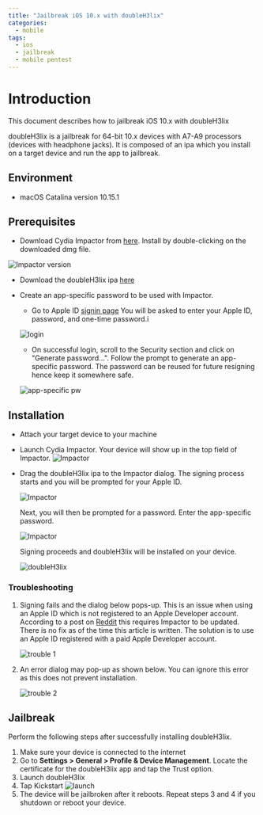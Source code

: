 ```yaml
---
title: "Jailbreak iOS 10.x with doubleH3lix"
categories: 
  - mobile
tags:
  - ios
  - jailbreak
  - mobile pentest
---
```


# Introduction
This document describes how to jailbreak iOS 10.x with doubleH3lix 

doubleH3lix is a jailbreak for 64-bit 10.x devices with A7-A9 processors (devices with headphone jacks). It is composed of an ipa which you install on a target device and run the app to jailbreak.

## Environment
* macOS Catalina version 10.15.1

## Prerequisites
* Download Cydia Impactor from [here](https://yalujailbreak.net/download-cydia-impactor/). Install by double-clicking on the downloaded dmg file.

![Impactor version](/assets/images/impactor-version.png)

* Download the doubleH3lix ipa [here](https://doubleh3lix.tihmstar.net)

* Create an app-specific password to be used with Impactor.
  * Go to Apple ID [signin page](https://appleid.apple.com/#!&page=signin)
You will be asked to enter your Apple ID, password, and one-time password.i

  ![login](/assets/images/appleid-login.png) 

  * On successful login, scroll to the Security section and click on "Generate password...". Follow the prompt to generate an app-specific password. The password can be reused for future resigning hence keep it somewhere safe.

  ![app-specific pw](/assets/images/app-specific-pw.png)

## Installation
* Attach your target device to your machine
* Launch Cydia Impactor. Your device will show up in the top field of Impactor.
  ![Impactor](/assets/images/impactor-phone.png)
* Drag the doubleH3lix ipa to the Impactor dialog. The signing process starts and you will be prompted for your Apple ID.

  ![Impactor](/assets/images/impactor-appleid.png)

  Next, you will then be prompted for a password. Enter the app-specific password.

  ![Impactor](/assets/images/impactor-pw.png)

  Signing proceeds and doubleH3lix will be installed on your device.

  ![doubleH3lix](/assets/images/doublehelix-phone.png)

### Troubleshooting
1. Signing fails and the dialog below pops-up. This is an issue when using an Apple ID which is not registered to an Apple Developer account. According to a post on [Reddit](https://www.reddit.com/r/jailbreak/comments/dslnaw/help_help_with_cydia_impactor/) this requires Impactor to be updated. There is no fix as of the time this article is written. The solution is to use an Apple ID registered with a paid Apple Developer account.

    ![trouble 1](/assets/images/impactor-error-provision.png)

2. An error dialog may pop-up as shown below. You can ignore this error as this does not prevent installation.

    ![trouble 2](/assets/images/impactor-error-plist.png)

## Jailbreak
Perform the following steps after successfully installing doubleH3lix.
 
1. Make sure your device is connected to the internet
2. Go to **Settings > General > Profile & Device Management**. Locate the certificate for the doubleH3lix app and tap the Trust option.  
3. Launch doubleH3lix
4. Tap Kickstart
    ![launch](/assets/images/doublehelix-launch.png)
5. The device will be jailbroken after it reboots. Repeat steps 3 and 4 if you shutdown or reboot your device.

